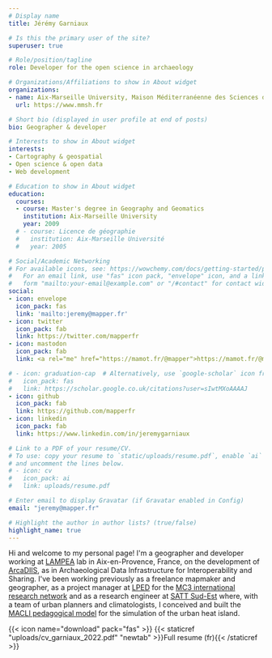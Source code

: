```yaml
---
# Display name
title: Jérémy Garniaux

# Is this the primary user of the site?
superuser: true

# Role/position/tagline
role: Developer for the open science in archaeology

# Organizations/Affiliations to show in About widget
organizations:
- name: Aix-Marseille University, Maison Méditerranéenne des Sciences de l'Homme
  url: https://www.mmsh.fr

# Short bio (displayed in user profile at end of posts)
bio: Geographer & developer

# Interests to show in About widget
interests:
- Cartography & geospatial
- Open science & open data
- Web development

# Education to show in About widget
education:
  courses:
  - course: Master's degree in Geography and Geomatics
    institution: Aix-Marseille University
    year: 2009
  # - course: Licence de géographie
  #   institution: Aix-Marseille Université
  #   year: 2005

# Social/Academic Networking
# For available icons, see: https://wowchemy.com/docs/getting-started/page-builder/#icons
#   For an email link, use "fas" icon pack, "envelope" icon, and a link in the
#   form "mailto:your-email@example.com" or "/#contact" for contact widget.
social:
- icon: envelope
  icon_pack: fas
  link: 'mailto:jeremy@mapper.fr'
- icon: twitter
  icon_pack: fab
  link: https://twitter.com/mapperfr
- icon: mastodon
  icon_pack: fab
  link: <a rel="me" href="https://mamot.fr/@mapper">https://mamot.fr/@mapper</a>

# - icon: graduation-cap  # Alternatively, use `google-scholar` icon from `ai` icon pack
#   icon_pack: fas
#   link: https://scholar.google.co.uk/citations?user=sIwtMXoAAAAJ
- icon: github
  icon_pack: fab
  link: https://github.com/mapperfr
- icon: linkedin
  icon_pack: fab
  link: https://www.linkedin.com/in/jeremygarniaux

# Link to a PDF of your resume/CV.
# To use: copy your resume to `static/uploads/resume.pdf`, enable `ai` icons in `params.toml`, 
# and uncomment the lines below.
# - icon: cv
#   icon_pack: ai
#   link: uploads/resume.pdf

# Enter email to display Gravatar (if Gravatar enabled in Config)
email: "jeremy@mapper.fr"

# Highlight the author in author lists? (true/false)
highlight_name: true
---
```


Hi and welcome to my personal page! I'm a geographer and developer working at [LAMPEA](https://lampea.cnrs.fr) lab in Aix-en-Provence, France, on the development of [ArcaDIIS](https://arcadiis.science), as in Archaeological Data Infrastructure for Interoperability and Sharing. I've been working previously as a freelance mapmaker and geographer, as a project manager at [LPED](https://lped.fr) for the [MC3 international research network](http://mc3.lped.fr) and as a research engineer at [SATT Sud-Est](https://sattse.com/) where, with a team of urban planners and climatologists, I conceived and built the [MACLI pedagogical model](https://gomet.net/environnement-macli-un-kit-pedagogique-pour-comprendre-les-microclimats-urbains/) for the simulation of the urban heat island. 

{{< icon name="download" pack="fas" >}} {{< staticref "uploads/cv_garniaux_2022.pdf" "newtab" >}}Full resume (fr){{< /staticref >}}

